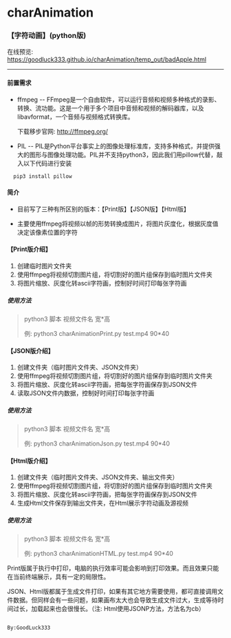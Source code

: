 # charAnimation 

### 【字符动画】(python版)
在线预览: https://goodluck333.github.io/charAnimation/temp_out/badApple.html

---

#### 前置需求

* ffmpeg -- FFmpeg是一个自由软件，可以运行音频和视频多种格式的录影、转换、流功能。这是一个用于多个项目中音频和视频的解码器库，以及libavformat，一个音频与视频格式转换库。

  下载移步官网: http://ffmpeg.org/

* PIL -- PIL是Python平台事实上的图像处理标准库，支持多种格式，并提供强大的图形与图像处理功能。PIL并不支持python3，因此我们用pillow代替，敲入以下代码进行安装
```
  pip3 install pillow
```

#### 简介

* 目前写了三种有所区别的版本：【Print版】【JSON版】【Html版】

* 主要使用ffmpeg将视频以帧的形势转换成图片，将图片灰度化，根据灰度值决定该像素位置的字符

#### 【Print版介绍】

1. 创建临时图片文件夹
2. 使用ffmpeg将视频切割图片组，将切割好的图片组保存到临时图片文件夹
3. 将图片缩放、灰度化转ascii字符画，控制好时间打印每张字符画

##### 使用方法

> python3 脚本 视频文件名 宽*高
> 
> 例: python3 charAnimationPrint.py test.mp4 90*40

#### 【JSON版介绍】

1. 创建文件夹（临时图片文件夹、JSON文件夹）
2. 使用ffmpeg将视频切割图片组，将切割好的图片组保存到临时图片文件夹
3. 将图片缩放、灰度化转ascii字符画，把每张字符画保存到JSON文件
4. 读取JSON文件内数据，控制好时间打印每张字符画

##### 使用方法

> python3 脚本 视频文件名 宽*高
> 
> 例: python3 charAnimationJson.py test.mp4 90*40

#### 【Html版介绍】

1. 创建文件夹（临时图片文件夹、JSON文件夹、输出文件夹）
2. 使用ffmpeg将视频切割图片组，将切割好的图片组保存到临时图片文件夹
3. 将图片缩放、灰度化转ascii字符画，把每张字符画保存到JSON文件
4. 生成Html文件保存到输出文件夹，在Html展示字符动画及源视频

##### 使用方法

> python3 脚本 视频文件名 宽*高
> 
> 例: python3 charAnimationHTML.py test.mp4 90*40

  Print版属于执行中打印，电脑的执行效率可能会影响到打印效果。而且效果只能在当前终端展示，具有一定的局限性。
  
  JSON、Html版都属于生成文件打印，如果有其它地方需要使用，都可直接调用文件数据。但同样会有一些问题，如果画布太大也会导致生成文件过大，生成等待时间过长，加载起来也会很慢长。（注: Html使用JSONP方法，方法名为cb）

                                                                                    By:GoodLuck333
